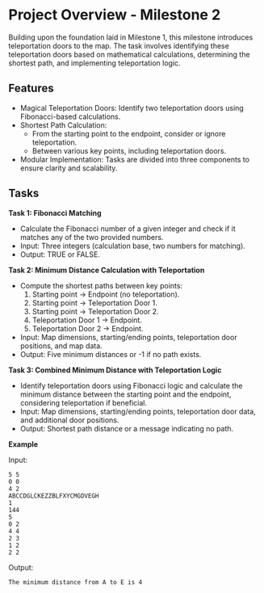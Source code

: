 # Project Overview - Milestone 2
Building upon the foundation laid in Milestone 1, this milestone introduces teleportation doors to the map. The task involves identifying these teleportation doors based on mathematical calculations, determining the shortest path, and implementing teleportation logic.

## Features

- Magical Teleportation Doors: Identify two teleportation doors using Fibonacci-based calculations.
- Shortest Path Calculation:
  - From the starting point to the endpoint, consider or ignore teleportation.
  - Between various key points, including teleportation doors.
- Modular Implementation: Tasks are divided into three components to ensure clarity and scalability.

## Tasks

**Task 1: Fibonacci Matching**
- Calculate the Fibonacci number of a given integer and check if it matches any of the two provided numbers.
- Input: Three integers (calculation base, two numbers for matching).
- Output: TRUE or FALSE.
  
**Task 2: Minimum Distance Calculation with Teleportation**
- Compute the shortest paths between key points:
  1. Starting point → Endpoint (no teleportation).
  2. Starting point → Teleportation Door 1.
  3. Starting point → Teleportation Door 2.
  4. Teleportation Door 1 → Endpoint.
  5. Teleportation Door 2 → Endpoint.
- Input: Map dimensions, starting/ending points, teleportation door positions, and map data.
- Output: Five minimum distances or -1 if no path exists.
  
**Task 3: Combined Minimum Distance with Teleportation Logic**
- Identify teleportation doors using Fibonacci logic and calculate the minimum distance between the starting point and the endpoint, considering teleportation if beneficial.
- Input: Map dimensions, starting/ending points, teleportation door data, and additional door positions.
- Output: Shortest path distance or a message indicating no path.

**Example**

Input:

    5 5
    0 0
    4 2
    ABCCDGLCKEZZBLFXYCMGDVEGH
    1
    144
    5
    0 2
    4 4
    2 3
    1 2
    2 2
    
Output:

    The minimum distance from A to E is 4
